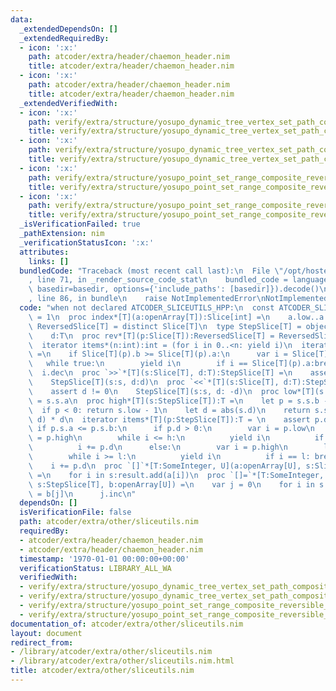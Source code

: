 ```yaml
---
data:
  _extendedDependsOn: []
  _extendedRequiredBy:
  - icon: ':x:'
    path: atcoder/extra/header/chaemon_header.nim
    title: atcoder/extra/header/chaemon_header.nim
  - icon: ':x:'
    path: atcoder/extra/header/chaemon_header.nim
    title: atcoder/extra/header/chaemon_header.nim
  _extendedVerifiedWith:
  - icon: ':x:'
    path: verify/extra/structure/yosupo_dynamic_tree_vertex_set_path_composite_link_cut_tree_test.nim
    title: verify/extra/structure/yosupo_dynamic_tree_vertex_set_path_composite_link_cut_tree_test.nim
  - icon: ':x:'
    path: verify/extra/structure/yosupo_dynamic_tree_vertex_set_path_composite_link_cut_tree_test.nim
    title: verify/extra/structure/yosupo_dynamic_tree_vertex_set_path_composite_link_cut_tree_test.nim
  - icon: ':x:'
    path: verify/extra/structure/yosupo_point_set_range_composite_reversible_splay_tree_test.nim
    title: verify/extra/structure/yosupo_point_set_range_composite_reversible_splay_tree_test.nim
  - icon: ':x:'
    path: verify/extra/structure/yosupo_point_set_range_composite_reversible_splay_tree_test.nim
    title: verify/extra/structure/yosupo_point_set_range_composite_reversible_splay_tree_test.nim
  _isVerificationFailed: true
  _pathExtension: nim
  _verificationStatusIcon: ':x:'
  attributes:
    links: []
  bundledCode: "Traceback (most recent call last):\n  File \"/opt/hostedtoolcache/Python/3.9.6/x64/lib/python3.9/site-packages/onlinejudge_verify/documentation/build.py\"\
    , line 71, in _render_source_code_stat\n    bundled_code = language.bundle(stat.path,\
    \ basedir=basedir, options={'include_paths': [basedir]}).decode()\n  File \"/opt/hostedtoolcache/Python/3.9.6/x64/lib/python3.9/site-packages/onlinejudge_verify/languages/nim.py\"\
    , line 86, in bundle\n    raise NotImplementedError\nNotImplementedError\n"
  code: "when not declared ATCODER_SLICEUTILS_HPP:\n  const ATCODER_SLICEUTILS_HPP*\
    \ = 1\n  proc index*[T](a:openArray[T]):Slice[int] =\n    a.low..a.high\n  type\
    \ ReversedSlice[T] = distinct Slice[T]\n  type StepSlice[T] = object\n    s:Slice[T]\n\
    \    d:T\n  proc rev*[T](p:Slice[T]):ReversedSlice[T] = ReversedSlice[T](p)\n\
    \  iterator items*(n:int):int = (for i in 0..<n: yield i)\n  iterator items*[T](p:ReversedSlice[T]):T\
    \ =\n    if Slice[T](p).b >= Slice[T](p).a:\n      var i = Slice[T](p).b\n   \
    \   while true:\n        yield i\n        if i == Slice[T](p).a:break\n      \
    \  i.dec\n  proc `>>`*[T](s:Slice[T], d:T):StepSlice[T] =\n    assert d != 0\n\
    \    StepSlice[T](s:s, d:d)\n  proc `<<`*[T](s:Slice[T], d:T):StepSlice[T] =\n\
    \    assert d != 0\n    StepSlice[T](s:s, d: -d)\n  proc low*[T](s:StepSlice[T]):T\
    \ = s.s.a\n  proc high*[T](s:StepSlice[T]):T =\n    let p = s.s.b - s.s.a\n  \
    \  if p < 0: return s.low - 1\n    let d = abs(s.d)\n    return s.s.a + (p div\
    \ d) * d\n  iterator items*[T](p:StepSlice[T]):T = \n    assert p.d != 0\n   \
    \ if p.s.a <= p.s.b:\n      if p.d > 0:\n        var i = p.low\n        let h\
    \ = p.high\n        while i <= h:\n          yield i\n          if i == h: break\n\
    \          i += p.d\n      else:\n        var i = p.high\n        let l = p.low\n\
    \        while i >= l:\n          yield i\n          if i == l: break\n      \
    \    i += p.d\n  proc `[]`*[T:SomeInteger, U](a:openArray[U], s:Slice[T]):seq[U]\
    \ =\n    for i in s:result.add(a[i])\n  proc `[]=`*[T:SomeInteger, U](a:var openArray[U],\
    \ s:StepSlice[T], b:openArray[U]) =\n    var j = 0\n    for i in s:\n      a[i]\
    \ = b[j]\n      j.inc\n"
  dependsOn: []
  isVerificationFile: false
  path: atcoder/extra/other/sliceutils.nim
  requiredBy:
  - atcoder/extra/header/chaemon_header.nim
  - atcoder/extra/header/chaemon_header.nim
  timestamp: '1970-01-01 00:00:00+00:00'
  verificationStatus: LIBRARY_ALL_WA
  verifiedWith:
  - verify/extra/structure/yosupo_dynamic_tree_vertex_set_path_composite_link_cut_tree_test.nim
  - verify/extra/structure/yosupo_dynamic_tree_vertex_set_path_composite_link_cut_tree_test.nim
  - verify/extra/structure/yosupo_point_set_range_composite_reversible_splay_tree_test.nim
  - verify/extra/structure/yosupo_point_set_range_composite_reversible_splay_tree_test.nim
documentation_of: atcoder/extra/other/sliceutils.nim
layout: document
redirect_from:
- /library/atcoder/extra/other/sliceutils.nim
- /library/atcoder/extra/other/sliceutils.nim.html
title: atcoder/extra/other/sliceutils.nim
---
```

